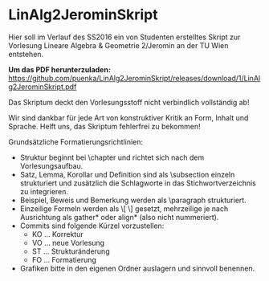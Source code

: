 # LinAlg2JerominSkript
Hier soll im Verlauf des SS2016 ein von Studenten erstelltes Skript zur Vorlesung Lineare Algebra & Geometrie 2/Jeromin an der TU Wien entstehen.

**Um das PDF herunterzuladen:** <https://github.com/puenka/LinAlg2JerominSkript/releases/download/1/LinAlg2JerominSkript.pdf>

Das Skriptum deckt den Vorlesungsstoff nicht verbindlich vollständig ab!

Wir sind dankbar für jede Art von konstruktiver Kritik an Form, Inhalt und Sprache. Helft uns, das Skriptum fehlerfrei zu bekommen!

Grundsätzliche Formatierungsrichtlinien:
- Struktur beginnt bei \chapter und richtet sich nach dem Vorlesungsaufbau.
- Satz, Lemma, Korollar und Definition sind als \subsection einzeln strukturiert und zusätzlich die Schlagworte in das Stichwortverzeichnis zu integrieren.
- Beispiel, Beweis und Bemerkung werden als \paragraph strukturiert.
- Einzeilige Formeln werden als \\[ \\] gesetzt, mehrzeilige je nach Ausrichtung als gather* oder align* (also nicht nummeriert).
- Commits sind folgende Kürzel vorzustellen:
	- KO ... Korrektur
	- VO ... neue Vorlesung
	- ST ... Strukturänderung
	- FO ... Formatierung
- Grafiken bitte in den eigenen Ordner auslagern und sinnvoll benennen.
